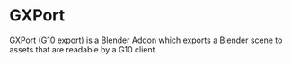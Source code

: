 # GXPort
 GXPort (G10 export) is a Blender Addon which exports a Blender scene to assets that are readable by a G10 client.